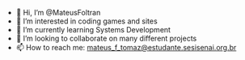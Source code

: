 - 👋 Hi, I’m @MateusFoltran
- 👀 I’m interested in coding games and sites
- 🌱 I’m currently learning Systems Development
- 💞️ I’m looking to collaborate on many different projects
- 📫 How to reach me: mateus_f_tomaz@estudante.sesisenai.org.br

<!---
MateusFoltran/MateusFoltran is a ✨ special ✨ repository because its `README.md` (this file) appears on your GitHub profile.
You can click the Preview link to take a look at your changes.
--->
